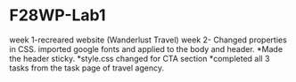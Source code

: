 # F28WP-Lab1
week 1-recreared website (Wanderlust Travel)
week 2- Changed properties in CSS. 
imported google fonts and applied to the body and header.
 *Made the header sticky.
 *style.css changed for CTA section
 *completed  all  3 tasks from the task page of travel agency.
